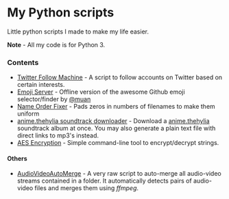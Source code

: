 # My Python scripts

Little python scripts I made to make my life easier.

**Note** - All my code is for Python 3.


### Contents

* [Twitter Follow Machine](TwitterFollowMachine) - A script to follow accounts on Twitter based on certain interests.
* [Emoji Server](EmojiServer) - Offline version of the awesome Github emoji selector/finder by [@muan](https://github.com/muan)
* [Name Order Fixer](NameOrderFix) - Pads zeros in numbers of filenames to make them uniform
* [anime.thehylia soundtrack downloader](TheHyliaSoundtrack) - Download a [anime.thehylia](http://anime.thehylia.com/) soundtrack album at once. You may also generate a plain text file with direct links to mp3's instead.
* [AES Encryption](AES-Encrypt) - Simple command-line tool to encrypt/decrypt strings.


#### Others

* [AudioVideoAutoMerge](Others/AudioVideoAutoMerge.py) - A very raw script to auto-merge all audio-video streams contained in a folder. It automatically detects pairs of audio-video files and merges them using *ffmpeg*.